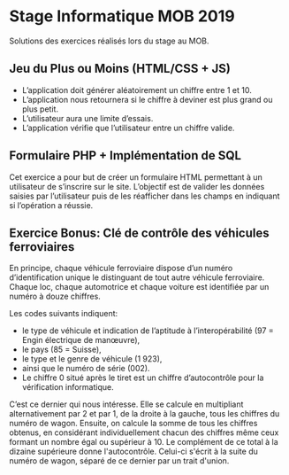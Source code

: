 # Stage Informatique MOB 2019

Solutions des exercices réalisés lors du stage au MOB.

## Jeu du Plus ou Moins (HTML/CSS + JS)

-	L’application doit générer aléatoirement un chiffre entre 1 et 10.
-	L’application nous retournera si le chiffre à deviner est plus grand ou plus petit.
-	L’utilisateur aura une limite d’essais.
-	L’application vérifie que l’utilisateur entre un chiffre valide.

## Formulaire PHP + Implémentation de SQL

Cet exercice a pour but de créer un formulaire HTML permettant à un utilisateur de s’inscrire sur le site. L’objectif est de valider les données saisies par l’utilisateur puis de les réafficher dans les champs en indiquant si l’opération a réussie.

## Exercice Bonus: Clé de contrôle des véhicules ferroviaires 

En principe, chaque véhicule ferroviaire dispose d’un numéro d’identification unique le distinguant de tout autre véhicule ferroviaire. Chaque loc, chaque automotrice et chaque voiture est identifiée par un numéro à douze chiffres.

Les codes suivants indiquent:
-	le type de véhicule et indication de l’aptitude à l’interopérabilité  (97 = Engin électrique de manœuvre),
-	le pays (85 = Suisse),
-	le type et le genre de véhicule (1 923),
-	ainsi que le numéro de série (002).
-	Le chiffre 0 situé après le tiret est un chiffre d’autocontrôle pour la vérification informatique.

C’est ce dernier qui nous intéresse. Elle se calcule en multipliant alternativement par 2 et par 1, de la droite à la gauche, tous les chiffres du numéro de wagon. Ensuite, on calcule la somme de tous les chiffres obtenus, en considérant individuellement chacun des chiffres même ceux formant un nombre égal ou supérieur à 10. Le complément de ce total à la dizaine supérieure donne l'autocontrôle. Celui-ci s'écrit à la suite du numéro de wagon, séparé de ce dernier par un trait d'union.
